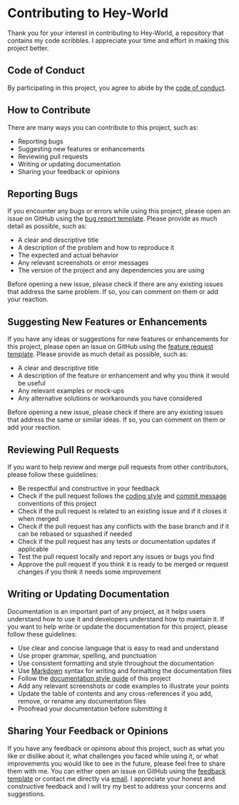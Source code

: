 # Contributing to Hey-World

Thank you for your interest in contributing to Hey-World, a repository that contains my code scribbles. I appreciate your time and effort in making this project better. 

## Code of Conduct

By participating in this project, you agree to abide by the [code of conduct](^1^).

## How to Contribute

There are many ways you can contribute to this project, such as:

- Reporting bugs
- Suggesting new features or enhancements
- Reviewing pull requests
- Writing or updating documentation
- Sharing your feedback or opinions

## Reporting Bugs

If you encounter any bugs or errors while using this project, please open an issue on GitHub using the [bug report template](^2^). Please provide as much detail as possible, such as:

- A clear and descriptive title
- A description of the problem and how to reproduce it
- The expected and actual behavior
- Any relevant screenshots or error messages
- The version of the project and any dependencies you are using

Before opening a new issue, please check if there are any existing issues that address the same problem. If so, you can comment on them or add your reaction.

## Suggesting New Features or Enhancements

If you have any ideas or suggestions for new features or enhancements for this project, please open an issue on GitHub using the [feature request template](^3^). Please provide as much detail as possible, such as:

- A clear and descriptive title
- A description of the feature or enhancement and why you think it would be useful
- Any relevant examples or mock-ups
- Any alternative solutions or workarounds you have considered

Before opening a new issue, please check if there are any existing issues that address the same or similar ideas. If so, you can comment on them or add your reaction.

## Reviewing Pull Requests

If you want to help review and merge pull requests from other contributors, please follow these guidelines:

- Be respectful and constructive in your feedback
- Check if the pull request follows the [coding style](^4^) and [commit message](^5^) conventions of this project
- Check if the pull request is related to an existing issue and if it closes it when merged
- Check if the pull request has any conflicts with the base branch and if it can be rebased or squashed if needed
- Check if the pull request has any tests or documentation updates if applicable
- Test the pull request locally and report any issues or bugs you find
- Approve the pull request if you think it is ready to be merged or request changes if you think it needs some improvement

## Writing or Updating Documentation

Documentation is an important part of any project, as it helps users understand how to use it and developers understand how to maintain it. If you want to help write or update the documentation for this project, please follow these guidelines:

- Use clear and concise language that is easy to read and understand
- Use proper grammar, spelling, and punctuation
- Use consistent formatting and style throughout the documentation
- Use [Markdown](^6^) syntax for writing and formatting the documentation files
- Follow the [documentation style guide](^7^) of this project
- Add any relevant screenshots or code examples to illustrate your points
- Update the table of contents and any cross-references if you add, remove, or rename any documentation files
- Proofread your documentation before submitting it

## Sharing Your Feedback or Opinions

If you have any feedback or opinions about this project, such as what you like or dislike about it, what challenges you faced while using it, or what improvements you would like to see in the future, please feel free to share them with me. You can either open an issue on GitHub using the [feedback template](^8^) or contact me directly via [email](wahitfitriyanto@gmail.com). I appreciate your honest and constructive feedback and I will try my best to address your concerns and suggestions.
